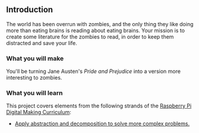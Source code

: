 ## Introduction

The world has been overrun with zombies, and the only thing they like doing more than eating brains is reading about eating brains. Your mission is to create some literature for the zombies to read, in order to keep them distracted and save your life.

### What you will make

You'll be turning Jane Austen's _Pride and Prejudice_ into a version more interesting to zombies.

### What you will learn

This project covers elements from the following strands of the [Raspberry Pi Digital Making Curriculum](http://rpf.io/curriculum):

+ [Apply abstraction and decomposition to solve more complex problems.](https://curriculum.raspberrypi.org/programming/developer/)
